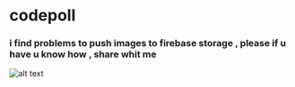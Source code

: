 # codepoll

### i find problems to push images to firebase storage , please if u have u know how , share whit me


![alt text](https://github.com/tchi-sama/codepoll/blob/master/assets/imgsforreadme/s1.png?raw=true)
